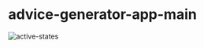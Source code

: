 # advice-generator-app-main
![active-states](https://github.com/Ahmedkassem7/advice-generator-app-main/assets/99368223/bb57d105-2736-4818-84da-1be723ce2659)
